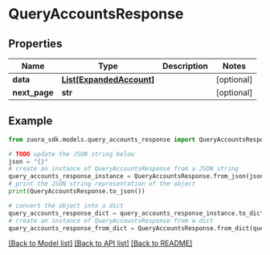 # QueryAccountsResponse



## Properties

Name | Type | Description | Notes
------------ | ------------- | ------------- | -------------
**data** | [**List[ExpandedAccount]**](ExpandedAccount.md) |  | [optional] 
**next_page** | **str** |  | [optional] 

## Example

```python
from zuora_sdk.models.query_accounts_response import QueryAccountsResponse

# TODO update the JSON string below
json = "{}"
# create an instance of QueryAccountsResponse from a JSON string
query_accounts_response_instance = QueryAccountsResponse.from_json(json)
# print the JSON string representation of the object
print(QueryAccountsResponse.to_json())

# convert the object into a dict
query_accounts_response_dict = query_accounts_response_instance.to_dict()
# create an instance of QueryAccountsResponse from a dict
query_accounts_response_from_dict = QueryAccountsResponse.from_dict(query_accounts_response_dict)
```
[[Back to Model list]](../README.md#documentation-for-models) [[Back to API list]](../README.md#documentation-for-api-endpoints) [[Back to README]](../README.md)


